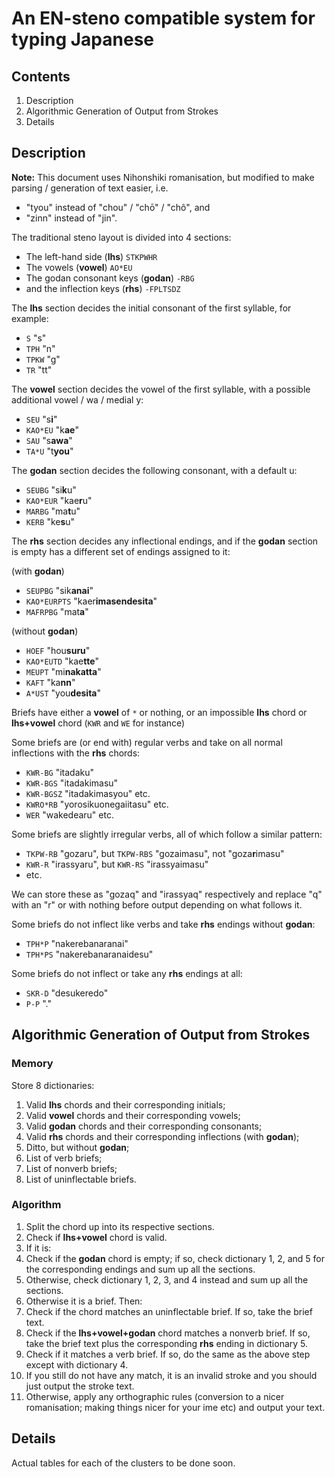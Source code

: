 # An EN-steno compatible system for typing Japanese

## Contents

1. Description
2. Algorithmic Generation of Output from Strokes
3. Details

## Description

**Note:** This document uses Nihonshiki romanisation, but
modified to make parsing / generation of text easier, i.e.

- "tyou" instead of "chou" / "chō" / "chô", and
- "zinn" instead of "jin".

The traditional steno layout is divided into 4 sections:

- The left-hand side (**lhs**) `STKPWHR`
- The vowels (**vowel**) `AO*EU`
- The godan consonant keys (**godan**) `-RBG`
- and the inflection keys (**rhs**) `-FPLTSDZ`

The **lhs** section decides
the initial consonant of the first syllable, for example:

- `S` "s"
- `TPH` "n"
- `TPKW` "g" 
- `TR` "tt"

The **vowel** section decides
the vowel of the first syllable,
with a possible additional vowel / wa / medial y:

- `SEU` "s**i**"
- `KAO*EU` "k**ae**"
- `SAU` "s**awa**"
- `TA*U` "t**you**"

The **godan** section decides
the following consonant,
with a default u:

- `SEUBG` "si**k**u"
- `KAO*EUR` "kae**r**u"
- `MARBG` "ma**t**u"
- `KERB` "ke**s**u"

The **rhs** section decides any inflectional endings,
and if the **godan** section is empty
has a different set of endings assigned to it:

(with **godan**)

- `SEUPBG` "sik**anai**"
- `KAO*EURPTS` "kaer**imasendesita**"
- `MAFRPBG` "mat**a**"

(without **godan**)

- `HOEF` "hou**suru**"
- `KAO*EUTD` "kae**tte**"
- `MEUPT` "mi**nakatta**"
- `KAFT` "ka**nn**"
- `A*UST` "you**desita**"

Briefs have either a **vowel** of `*` or nothing,
or an impossible **lhs** chord
or **lhs+vowel** chord
(`KWR` and `WE` for instance)

Some briefs are (or end with) regular verbs
and take on all normal inflections with the **rhs** chords:

- `KWR-BG` "itadaku"
 - `KWR-BGS` "itadakimasu"
 - `KWR-BGSZ` "itadakimasyou" etc.
- `KWRO*RB` "yorosikuonegaiitasu" etc.
- `WER` "wakedearu" etc.

Some briefs are slightly irregular verbs,
all of which follow a similar pattern:

- `TKPW-RB` "gozaru", but
`TKPW-RBS` "gozaimasu", not "goza**r**imasu"
- `KWR-R` "irassyaru", but `KWR-RS` "irassyaimasu"
- etc.

We can store these as "gozaq" and "irassyaq" respectively
and replace "q" with an "r" or with nothing before output depending on what follows it.

Some briefs do not inflect like verbs and take **rhs** endings without **godan**:

- `TPH*P` "nakerebanaranai"
 - `TPH*PS` "nakerebanaranaidesu"

Some briefs do not inflect or take any **rhs** endings at all:

- `SKR-D` "desukeredo"
- `P-P` "."

## Algorithmic Generation of Output from Strokes

### Memory

Store 8 dictionaries:

1. Valid **lhs** chords and their corresponding initials;
2. Valid **vowel** chords and their corresponding vowels;
3. Valid **godan** chords and their corresponding consonants;
4. Valid **rhs** chords and their corresponding inflections (with **godan**);
5. Ditto, but without **godan**;
6. List of verb briefs;
7. List of nonverb briefs;
8. List of uninflectable briefs.

### Algorithm

1. Split the chord up into its respective sections.
2. Check if **lhs+vowel** chord is valid.
3. If it is:
 1. Check if the **godan** chord is empty;
	if so, check dictionary 1, 2, and 5 for the corresponding endings and sum up all the sections.
 2. Otherwise, check dictionary 1, 2, 3, and 4 instead and sum up all the sections.
4. Otherwise it is a brief. Then:
 1. Check if the chord matches an uninflectable brief.
	If so, take the brief text.
 2. Check if the **lhs+vowel+godan** chord matches a nonverb brief.
	If so, take the brief text plus the corresponding **rhs** ending in dictionary 5.
 3. Check if it matches a verb brief.
	If so, do the same as the above step except with dictionary 4. 
5. If you still do not have any match, it is an invalid stroke and you should just output the stroke text.
6. Otherwise, apply any orthographic rules (conversion to a nicer romanisation; making things nicer for your ime etc) and output your text.

## Details

Actual tables for each of the clusters to be done soon.
